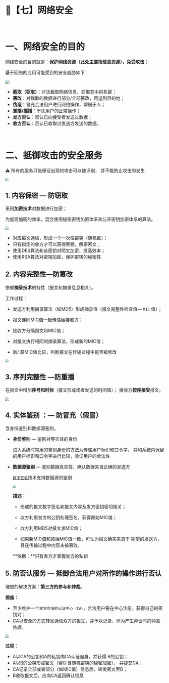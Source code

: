#  👮‍【七】网络安全

<br>

# 一、网络安全的目的

网络安全的目的就是：**保护网络资源（此处主要指信息资源），免受攻击**；

基于网络的应用可能受到的安全威胁如下：

<img src="https://gitee.com/veal98/images/raw/master/img/20200420180652.png" style="zoom:80%;" />

- **截取（窃取）**：非法截取网络信息，窃取其中的机密； 
- **篡改**：对截取的数据进行部分/全部篡改，再送到目的地； 
- **伪造**：冒充合法用户进行网络操作，嫁祸于人； 
- **重播/插播**：干扰用户的正常操作； 
- **发方否认**：否认已向接受者发送过数据； 
- **收方否认**：否认已收取过发送方发送的数据。

<br>

# 二、抵御攻击的安全服务

⚠ 所有的服务只能保证出现的攻击可以被识别， 并不能防止攻击的发生

<img src="https://gitee.com/veal98/images/raw/master/img/20200420174719.png" style="zoom: 60%;" />

## 1. 内容保密 — 防窃取

采用**加密技术**对数据进行加密； 

为提高加密的效率，混合使用秘密密钥加密体系和公开密钥加密体系的算法。

<img src="https://gitee.com/veal98/images/raw/master/img/20200420174932.png" style="zoom:67%;" />

- 对应每次通信，形成一个一次性密钥（随机数）； 
- 只有指定的收方才可以获得密钥，解密密文； 
- 使用DES算法和该密钥对明文加密，提高效率； 
- 使用RSA算法对密钥加密，保护密钥的秘密性

## 2. 内容完整性—防篡改

依赖**摘录技术**的特性（报文和摘录息息相关）。 

工作过程： 

- 发送方利用摘录算法（如MD5）形成摘录值（报文完整性检查值— `MIC` 值）； 

- 报文连同MIC值一起传递给接收方； 

- 接收方分隔报文和MIC值；

- 对报文执行相同的摘录算法，形成新的MIC值； 

- 新/ 原MIC值比较，判断报文在传输过程中是否被修改

  

<img src="https://gitee.com/veal98/images/raw/master/img/20200420175239.png" style="zoom:60%;" />



## 3. 序列完整性 —防重播

在报文中增加**序号和时标**（报文形成或者发送的时间值）； 接收方**按序接受**报文。

<img src="https://gitee.com/veal98/images/raw/master/img/20200420175423.png" style="zoom: 67%;" />

## 4. 实体鉴别 ：— 防冒充（假冒）

含身份鉴别和数据源鉴别。 

- **身份鉴别** — 鉴别对等实体的身份

  进入系统时常用的鉴别身份的方法为传递用户标识和口令字， 并和系统内保留的用户标识和口令字进行比较，验证用户的合法性

- **数据源鉴别** — 鉴别数据真实性，确认数据来自正确的发送方

  <u>`数字签名`</u>技术支持数据源的鉴别

  <img src="https://gitee.com/veal98/images/raw/master/img/20200420175918.png" style="zoom:60%;" />

  **描述：**

  - 形成的报文数字签名和报文内容及发方密钥密切相关； 

  - 收方利用发方的公钥处理签名，获得原始MIC值； 

  - 收方利用MD5对报文求MIC值； 

  - 如果新MIC值和原始MIC值一致，可认为报文确实来自于 期望的发送方，且在传输过程中内容未被篡改。 
  
  **依据：**只有发方才掌握发方的私钥

## 5. 防否认服务 — 抵御合法用户对所作的操作进行否认

理想的解决方案：**第三方的参与和仲裁**。 

**措施：**

- 至少维护一个`双方可信的认证中心（CA）`，合法用户需在中心注册，获得自己的密钥对；
- CA以安全的方式转发通信双方的报文，并予以记录，作为产生异议时的仲裁依据。

<img src="https://gitee.com/veal98/images/raw/master/img/20200420180154.png" style="zoom: 67%;" />

**过程**：

- A以CA的公钥和A的私钥向CA认证自身，并获得 B的公钥；
- A以B的公钥形成密文（容许含随机密钥的秘密加密）， 并提交CA；
- CA记录全部或者部分（如MIC值）信息后，转发密文至B；
- B收取报文后，应向CA返回确认信息
